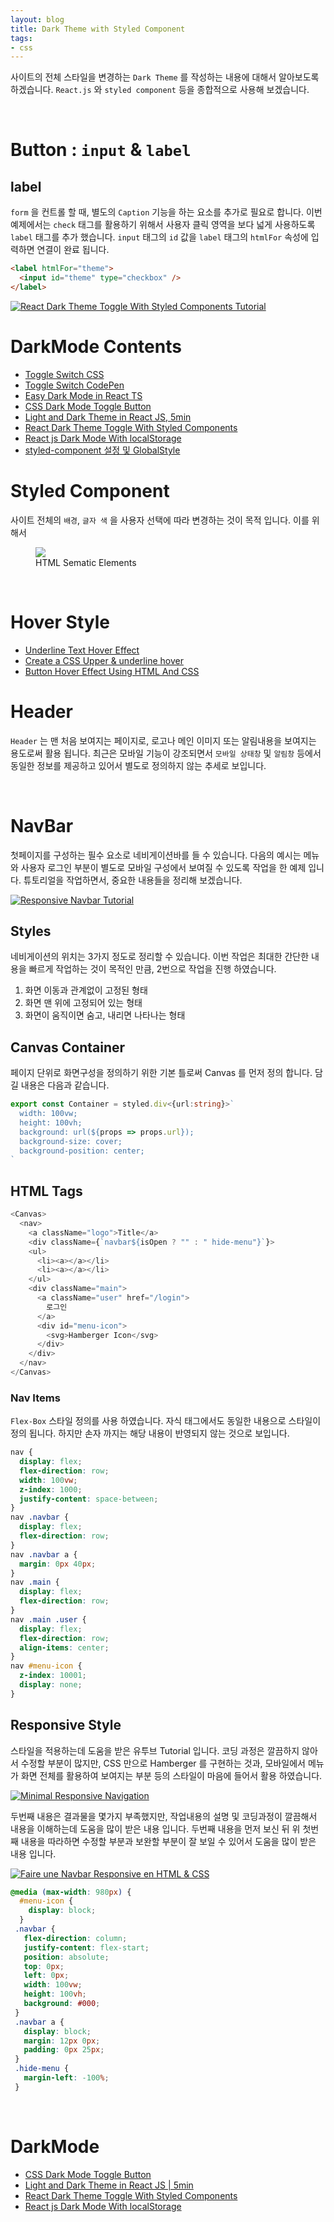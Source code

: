 ```yaml
---
layout: blog
title: Dark Theme with Styled Component
tags:
- css
---
```


사이트의 전체 스타일을 변경하는 `Dark Theme` 를 작성하는 내용에 대해서 알아보도록 하겠습니다. `React.js` 와 `styled component` 등을 종합적으로 사용해 보겠습니다.

<br/>

# Button : `input` & `label`
## label
`form` 을 컨트롤 할 때, 별도의 `Caption` 기능을 하는 요소를 추가로 필요로 합니다. 이번 예제에서는 `check` 태그를 활용하기 위해서 사용자 클릭 영역을 보다 넓게 사용하도록 `label` 태그를 추가 했습니다. `input` 태그의 `id` 값을 `label` 태그의 `htmlFor` 속성에 입력하면 연결이 완료 됩니다.

```html
<label htmlFor="theme">
  <input id="theme" type="checkbox" />
</label>
```


[![React Dark Theme Toggle With Styled Components Tutorial](https://i.ytimg.com/vi/zgd-z3R1o2k/hq720.jpg?sqp=-oaymwEcCNAFEJQDSFXyq4qpAw4IARUAAIhCGAFwAcABBg==&rs=AOn4CLDE8bJzfYWuyz-PgY85bRByJsnHqg)](https://youtu.be/zgd-z3R1o2k)


# DarkMode Contents
- [Toggle Switch CSS](https://youtu.be/l8aC7BsKhTI)
- [Toggle Switch CodePen](https://codesandbox.io/s/6v7n1vr8yn?file=/src/index.js:307-1130)
- [Easy Dark Mode in React TS](https://css-tricks.com/easy-dark-mode-and-multiple-color-themes-in-react/)
- [CSS Dark Mode Toggle Button](https://youtu.be/l8aC7BsKhTI)
- [Light and Dark Theme in React JS, 5min](https://youtu.be/77oLB53txEk)
- [React Dark Theme Toggle With Styled Components](https://youtu.be/zgd-z3R1o2k)
- [React js Dark Mode With localStorage](https://youtu.be/5zeuW802NLg)
- [styled-component 설정 및 GlobalStyle](https://velog.io/@dngur9801/styled-component-%EC%84%A4%EC%A0%95-%EB%B0%8FGlobalStyle%EA%B3%BC-ThemeProvider-%EC%A0%81%EC%9A%A9%ED%95%98%EA%B8%B0-with-typescript)

# Styled Component
사이트 전체의 `배경`, `글자 색` 을 사용자 선택에 따라 변경하는 것이 목적 입니다. 이를 위해서 

<figure class="align-center">
  <img src="{{site.baseurl}}/assets/web/semantic.png">
  <figcaption>HTML Sematic Elements</figcaption>
</figure>

<br/>

# Hover Style
- [Underline Text Hover Effect](https://youtu.be/JEVOi1LEYGg)
- [Create a CSS Upper & underline hover](https://youtu.be/4eh2r-C5hqE)
- [Button Hover Effect Using HTML And CSS](https://youtu.be/Pmo6y5b2Uec)


# Header
`Header` 는 맨 처음 보여지는 페이지로, 로고나 메인 이미지 또는 알림내용을 보여지는 용도로써 활용 됩니다. 최근은 모바일 기능이 강조되면서 `모바일 상태창` 및 `알림창` 등에서 동일한 정보를 제공하고 있어서 별도로 정의하지 않는 추세로 보입니다.

<br/>

# NavBar
첫페이지를 구성하는 필수 요소로 네비게이션바를 들 수 있습니다. 다음의 예시는 메뉴와 사용자 로그인 부분이 별도로 모바일 구성에서 보여질 수 있도록 작업을 한 예제 입니다. 튜토리얼을 작업하면서, 중요한 내용들을 정리해 보겠습니다.

[![Responsive Navbar Tutorial](https://i.ytimg.com/vi/VRrEquQfh88/hq720.jpg?sqp=-oaymwEcCNAFEJQDSFXyq4qpAw4IARUAAIhCGAFwAcABBg==&rs=AOn4CLAEnvkuh_kVYFae0n6zFWxjbp0jfQ)](https://youtu.be/VRrEquQfh88)

## Styles
네비게이션의 위치는 3가지 정도로 정리할 수 있습니다. 이번 작업은 최대한 간단한 내용을 빠르게 작업하는 것이 목적인 만큼, 2번으로 작업을 진행 하였습니다.
1. 화면 이동과 관계없이 고정된 형태
2. 화면 맨 위에 고정되어 있는 형태
3. 화면이 움직이면 숨고, 내리면 나타나는 형태

## Canvas Container
페이지 단위로 화면구성을 정의하기 위한 기본 틀로써 Canvas 를 먼저 정의 합니다. 담길 내용은 다음과 같습니다.
```typescript
export const Container = styled.div<{url:string}>`
  width: 100vw;
  height: 100vh;
  background: url(${props => props.url});
  background-size: cover;
  background-position: center;
`
```

## HTML Tags
```typescript
<Canvas>
  <nav>
    <a className="logo">Title</a>
    <div className={`navbar${isOpen ? "" : " hide-menu"}`}>
    <ul>
      <li><a></a></li>
      <li><a></a></li>
    </ul>
    <div className="main">
      <a className="user" href="/login">
        로그인
      </a>
      <div id="menu-icon">
        <svg>Hamberger Icon</svg>
      </div>
    </div>
  </nav>
</Canvas>
```

### Nav Items
`Flex-Box` 스타일 정의를 사용 하였습니다. 자식 태그에서도 동일한 내용으로 스타일이 정의 됩니다. 하지만 손자 까지는 해당 내용이 반영되지 않는 것으로 보입니다.

```css
nav {
  display: flex;
  flex-direction: row;
  width: 100vw;
  z-index: 1000;
  justify-content: space-between;
}
nav .navbar {
  display: flex;
  flex-direction: row;
}
nav .navbar a {
  margin: 0px 40px;
}
nav .main {
  display: flex;
  flex-direction: row;
}
nav .main .user {
  display: flex;
  flex-direction: row; 
  align-items: center;
}
nav #menu-icon {
  z-index: 10001;
  display: none;
}
```

## Responsive Style
스타일을 적용하는데 도움을 받은 유투브 Tutorial 입니다. 코딩 과정은 깔끔하지 않아서 수정할 부분이 많지만, CSS 만으로 Hamberger 를 구현하는 것과, 모바일에서 메뉴가 화면 전체를 활용하여 보여지는 부분 등의 스타일이 마음에 들어서 활용 하였습니다.

[![Minimal Responsive Navigation](https://i.ytimg.com/vi/BXArjoEmVa0/hq720.jpg?sqp=-oaymwEcCNAFEJQDSFXyq4qpAw4IARUAAIhCGAFwAcABBg==&rs=AOn4CLAxzyOnrrpYqyUI0v8RwDIUdxoQfw)](https://youtu.be/BXArjoEmVa0)

두번째 내용은 결과물을 몇가지 부족했지만, 작업내용의 설명 및 코딩과정이 깔끔해서 내용을 이해하는데 도움을 많이 받은 내용 입니다. 두번째 내용을 먼저 보신 뒤 위 첫번째 내용을 따라하면 수정할 부분과 보완할 부분이 잘 보일 수 있어서 도움을 많이 받은 내용 입니다.

[![Faire une Navbar Responsive en HTML & CSS](https://i.ytimg.com/vi/HQopEEurQYE/hq720.jpg?sqp=-oaymwEcCNAFEJQDSFXyq4qpAw4IARUAAIhCGAFwAcABBg==&rs=AOn4CLCjb4RXvZp6ioMBlBjEajxIqVhjRA)](https://youtu.be/HQopEEurQYE)

```css
@media (max-width: 980px) {
  #menu-icon {
    display: block;
  }
 .navbar {
   flex-direction: column;
   justify-content: flex-start;
   position: absolute;
   top: 0px;
   left: 0px;
   width: 100vw;
   height: 100vh;
   background: #000;
 }
 .navbar a {
   display: block;
   margin: 12px 0px;
   padding: 0px 25px;
 }
 .hide-menu {
   margin-left: -100%;
 }
```
<br/>

# DarkMode
- [CSS Dark Mode Toggle Button](https://youtu.be/l8aC7BsKhTI)
- [Light and Dark Theme in React JS | 5min](https://youtu.be/77oLB53txEk)
- [React Dark Theme Toggle With Styled Components](https://youtu.be/zgd-z3R1o2k)
- [React js Dark Mode With localStorage](https://youtu.be/5zeuW802NLg)

